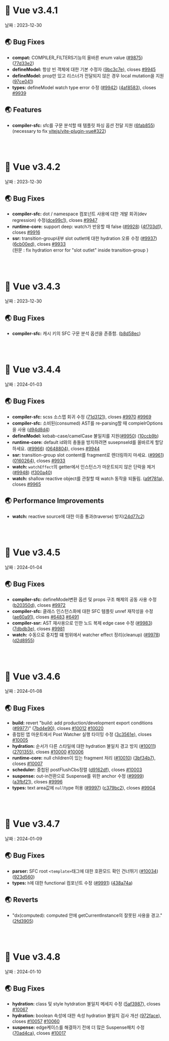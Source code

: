 # 🐳 Vue v3.4.1

날짜 : 2023-12-30

## 🌏 Bug Fixes

* **compat:** COMPILER_FILTERS기능의 올바른 enum value ([#9875](https://github.com/vuejs/core/issues/9875)) ([77d33e2](https://github.com/vuejs/core/commit/77d33e263cf19983caf4e5c53a0eb0bee374843c))
* **defineModel:** 항상 빈 객체에 대한 기본 수정자 ([9bc3c7e](https://github.com/vuejs/core/commit/9bc3c7e29cf15f5ca96703542d10cfd786a3fc55)), closes [#9945](https://github.com/vuejs/core/issues/9945)
* **defineModel:** prop만 있고 리스너가 전달되지 않은 경우 local mutation을 지원 ([97ce041](https://github.com/vuejs/core/commit/97ce041910b6ca4bef10f939493d6b5a06ea5b07))
* **types:** defineModel watch type error 수정 ([#9942](https://github.com/vuejs/core/issues/9942)) ([4af8583](https://github.com/vuejs/core/commit/4af85835f7e593a7dffa7dc7e99f14877eb70fd1)), closes [#9939](https://github.com/vuejs/core/issues/9939)

## 🌏 Features

* **compiler-sfc:** sfc를 구문 분석할 때 템플릿 파싱 옵션 전달 지원 ([6fab855](https://github.com/vuejs/core/commit/6fab8551e4aeef4610987640de8b435b1ae321bb)) (necessary to fix [vitejs/vite-plugin-vue#322](https://github.com/vitejs/vite-plugin-vue/issues/322))

<br/><br/>

# 🐳 Vue v3.4.2

날짜 : 2023-12-30

## 🌏 Bug Fixes

* **compiler-sfc:** dot / namespace 컴포넌트 사용에 대한 개발 회귀(dev regression) 수정([dce99c1](https://github.com/vuejs/core/commit/dce99c12df981ca45a4d848c37ba8b16496025f0)), closes [#9947](https://github.com/vuejs/core/issues/9947)
* **runtime-core:** support deep: watch가 반응할 때 false ([#9928](https://github.com/vuejs/core/issues/9928)) ([4f703d1](https://github.com/vuejs/core/commit/4f703d120d76d711084346f73ea295c73e6ef6b6)), closes [#9916](https://github.com/vuejs/core/issues/9916)
* **ssr:** transition-group내부 slot outlet에 대한 hydration 오류 수정 ([#9937](https://github.com/vuejs/core/issues/9937)) ([6cb00ed](https://github.com/vuejs/core/commit/6cb00ed0f9b64428ec18fada0f68467d6a813fde)), closes [#9933](https://github.com/vuejs/core/issues/9933)<br/>(원문 : fix hydration error for "slot outlet" inside transition-group )

<br/><br/>

# 🐳 Vue v3.4.3

날짜 : 2023-12-30

## 🌏 Bug Fixes

* **compiler-sfc:** 캐시 키의 SFC 구문 분석 옵션을 존중함. ([b8d58ec](https://github.com/vuejs/core/commit/b8d58ec4f42cbeb9443bf06138add46158db9af0))

<br/><br/>

# 🐳 Vue v3.4.4

날짜 : 2024-01-03

## 🌏 Bug Fixes

* **compiler-sfc:** scss 소스맵 회귀 수정 ([71d3121](https://github.com/vuejs/core/commit/71d3121b72c449351e718ee1539bdfa35b68bb32)), closes [#9970](https://github.com/vuejs/core/issues/9970) [#9969](https://github.com/vuejs/core/issues/9969)
* **compiler-sfc:** 소비된(consumed) AST를 re-parsing할 때 compielrOptions을 사용 ([d94d8d4](https://github.com/vuejs/core/commit/d94d8d4bffd1daf171a655b292745ffc3e63052d))
* **defineModel:** kebab-case/camelCase 불일치를 지원([#9950](https://github.com/vuejs/core/issues/9950)) ([10ccb9b](https://github.com/vuejs/core/commit/10ccb9bfa0f5f3016207fc32b9611bab98e6f090))
* **runtime-core:** default id와의 충돌을 방지하려면 susepnseId를 올바르게 할당하세요. ([#9966](https://github.com/vuejs/core/issues/9966)) ([0648804](https://github.com/vuejs/core/commit/06488047c184dae3070d0008379716690edceb46)), closes [#9944](https://github.com/vuejs/core/issues/9944)
* **ssr:** transition-group slot content를 fragment로 렌더링하지 마세요. ([#9961](https://github.com/vuejs/core/issues/9961)) ([0160264](https://github.com/vuejs/core/commit/0160264d677478ee928e8e851f39a9e94f97e337)), closes [#9933](https://github.com/vuejs/core/issues/9933)
* **watch:** `watchEffect`의 getter에서 인스턴스가 마운트되지 않은 단락을 제거([#9948](https://github.com/vuejs/core/issues/9948)) ([f300a40](https://github.com/vuejs/core/commit/f300a4001ec40cadef2520267eb5841ab48cf005))
* **watch:** shallow reactive object를 관찰할 때 watch 동작을 되돌림. ([a9f781a](https://github.com/vuejs/core/commit/a9f781a92cbc7de7b25c9e3d5b1295ca99eb6d86)), closes [#9965](https://github.com/vuejs/core/issues/9965)

## 🌏 Performance Improvements

* **watch:** reactive source에 대한 이중 통과(traverse) 방지([24d77c2](https://github.com/vuejs/core/commit/24d77c25ce5d5356adb5367beef1d23e6e340b35))

<br/><br/>

# 🐳 Vue v3.4.5

날짜 : 2024-01-04

## 🌏 Bug Fixes

* **compiler-sfc:**  defineModel변환 옵션 및 props 구조 해제의 공동 사용 수정([b20350d](https://github.com/vuejs/core/commit/b20350ded562d27e5901f308d0bc13344f840c4a)), closes [#9972](https://github.com/vuejs/core/issues/9972)
* **compiler-sfc:** 클래스 인스턴스화에 대한 SFC 템플릿 unref 재작성을 수정 ([ae60a91](https://github.com/vuejs/core/commit/ae60a91cc23424493071ad9088782763eb1e8ff7)), closes [#6483](https://github.com/vuejs/core/issues/6483) [#6491](https://github.com/vuejs/core/issues/6491)
* **compiler-ssr:** AST 재사용으로 인한 노드 복제 edge case 수정 ([#9983](https://github.com/vuejs/core/issues/9983)) ([7dbdb3e](https://github.com/vuejs/core/commit/7dbdb3edf0ab648965331ca42f069387c97a1c8a)), closes [#9981](https://github.com/vuejs/core/issues/9981)
* **watch:** 수동으로 중지할 떄 범위에서 watcher effect 정리(cleanup) ([#9978](https://github.com/vuejs/core/issues/9978)) ([d2d8955](https://github.com/vuejs/core/commit/d2d89551bb06dc05cb7ae0496b8f345ae0de78ed))

<br/><br/>

# 🐳 Vue v3.4.6

날짜 : 2024-01-08

## 🌏 Bug Fixes

* **build:** revert "build: add production/development export conditions ([#9977](https://github.com/vuejs/core/issues/9977))" ([7bd4e90](https://github.com/vuejs/core/commit/7bd4e90506547c42234165776b01793abd37b148)), closes [#10012](https://github.com/vuejs/core/issues/10012) [#10020](https://github.com/vuejs/core/issues/10020)
* 중첩된 앱 마운트에서 Post Watcher 실행 타이밍 수정 ([3c3561e](https://github.com/vuejs/core/commit/3c3561e7203091f49d57f1da6d822c91e462bc46)), closes [#10005](https://github.com/vuejs/core/issues/10005)
* **hydration:** 순서가 다른 스타일에 대한 hydration 불일치 경고 방지 ([#10011](https://github.com/vuejs/core/issues/10011)) ([2701355](https://github.com/vuejs/core/commit/2701355e8eb07ab664e398d9fc05d6c4e2e9b20e)), closes [#10000](https://github.com/vuejs/core/issues/10000) [#10006](https://github.com/vuejs/core/issues/10006)
* **runtime-core:** null children이 있는 fragment 처리 ([#10010](https://github.com/vuejs/core/issues/10010)) ([3bf34b7](https://github.com/vuejs/core/commit/3bf34b767e4dd3cf6a974301ecf0363ae4dda4ec)), closes [#10007](https://github.com/vuejs/core/issues/10007)
* **scheduler:** 중첩된 postFlushCbs정렬 ([d9162df](https://github.com/vuejs/core/commit/d9162dfc2ee0c3a369fb9bf32ff413e74761bee6)), closes [#10003](https://github.com/vuejs/core/issues/10003)
* **suspense:** out-in전환으로 Suspense를 위한 anchor 수정 ([#9999](https://github.com/vuejs/core/issues/9999)) ([a3fbf21](https://github.com/vuejs/core/commit/a3fbf2132b0cd3655e969e290548c8fabc08fd33)), closes [#9996](https://github.com/vuejs/core/issues/9996)
* **types:** text area값에 `null`type 허용  ([#9997](https://github.com/vuejs/core/issues/9997)) ([c379bc2](https://github.com/vuejs/core/commit/c379bc29efc70d6ac5840de10c357ee3dad998c0)), closes [#9904](https://github.com/vuejs/core/issues/9904)

<br/><br/>

# 🐳 Vue v3.4.7

날짜 : 2024-01-09

## 🌏 Bug Fixes

* **parser:** SFC root `<template>`태그에 대한 호환모드 확인 건너뛰기 ([#10034](https://github.com/vuejs/core/issues/10034)) ([923d560](https://github.com/vuejs/core/commit/923d560d0b6713144671809b6dfeb1e2da503b1f))
* **types:** `h`에 대한 functional 컴포넌트 수정 ([#9991](https://github.com/vuejs/core/issues/9991)) ([438a74a](https://github.com/vuejs/core/commit/438a74aad840183286fbdb488178510f37218a73))

## 🌏 Reverts

* "dx(computed): computed 안에 getCurrentInstance의 잘못된 사용을 경고." ([2fd3905](https://github.com/vuejs/core/commit/2fd39057386644c8bfee426c60a51f2b07a79b09))

<br/><br/>

# 🐳 Vue v3.4.8

날짜 : 2024-01-10

## 🌏 Bug Fixes

* **hydration:** class 및 style hytdration 불일치 메세지 수정 ([5af3987](https://github.com/vuejs/core/commit/5af398729168481c3bee741b4f36fa4f375e0f4a)), closes [#10067](https://github.com/vuejs/core/issues/10067)
* **hydration:** boolean 속성에 대한 속성 hydration 불일치 검사 개선 ([972face](https://github.com/vuejs/core/commit/972facee0d892a1b6d9d4ad1da5da9306ed45c3f)), closes [#10057](https://github.com/vuejs/core/issues/10057) [#10060](https://github.com/vuejs/core/issues/10060)
* **suspense:** edge케이스를 해결하기 전에 더 많은 Suspense패치 수정 ([70ad4ca](https://github.com/vuejs/core/commit/70ad4caad7d19938f8ccf1ede3228a81254dd4bf)), closes [#10017](https://github.com/vuejs/core/issues/10017)

<br/><br/>







